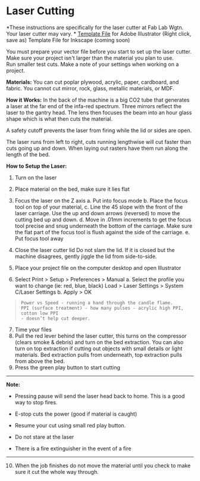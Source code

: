 # Laser Cutting
*These instructions are specifically for the laser cutter at Fab Lab Wgtn.  Your laser cutter may vary.
*
[Template File](http://www.fablabwgtn.co.nz/sites/default/files/downloads/Large%20Laser%20template.ait) for Adobe Illustrator (Right click, save as)
Template File for Inkscape (coming soon)

You must prepare your vector file before you start to set up the laser cutter.
Make sure your project isn't larger than the material you plan to use.  
Run smaller test cuts.
Make a note of your settings when working on a project.

**Materials:**
You can cut poplar plywood, acrylic, paper, cardboard, and fabric.
You cannot cut mirror, rock, glass, metallic materials, or MDF.

**How it Works:**
In the back of the machine is a big CO2 tube that generates a laser at the far end of the infa-red spectrum.  Three mirrors reflect the laser to the gantry head.  The lens then focuses the beam into an hour glass shape which is what then cuts the material. 

A safety cutoff prevents the laser from firing while the lid or sides are open.

The laser runs from left to right, cuts running lengthwise will cut faster than cuts going up and down.  When laying out rasters have them run along the length of the bed. 

**How to Setup the Laser:**

1. Turn on the laser
2. Place material on the bed, make sure it lies flat
3. Focus the laser on the Z axis
   a. Put into focus mode
   b. Place the focus tool on top of your material, 
   c. Line the 45 slope with the front of the laser carriage.  Use the up and down arrows (reversed) to move the cutting bed up and down.
   d. Move in .01mm increments to get the focus tool precise and snug underneath the bottom of the carriage.  Make sure the flat part of the focus tool is flush against the side of the carriage.
   e. Put focus tool away
  
4. Close the laser cutter lid 
Do not slam the lid.  If it is closed but the machine disagrees, gently jiggle the lid from side-to-side.

5. Place your project file on the computer desktop and open Illustrator
6. Select Print > Setup > Preferences > Manual
    a. Select the profile you want to change (ie: red, blue, black) Load > Laser Settings > System C/Laser Settings
    b. Apply > OK
    

>     Power vs Speed - running a hand through the candle flame.  
>     PPI (surface treatment) - how many pulses - acrylic high PPI, cotton low PPI 
>     - doesn’t help cut deeper.

    
7. Time your files
8. Pull the red lever behind the laser cutter, this turns on the compressor (clears smoke & debris) and turn on the bed extraction.  You can also turn on top extraction if cutting out objects with small details or light materials.  Bed extraction pulls from underneath, top extraction pulls from above the bed.  
9. Press the green play button to start cutting
---
**Note:**

* Pressing pause will send the laser head back to home.  This is a good way to stop fires.
* E-stop cuts the power (good if material is caught)
* Resume your cut using small red play button.

* Do not stare at the laser

* There is a fire extinguisher in the event of a fire

---
10. When the job finishes do not move the material until you check to make sure it cut the whole way through.






 
